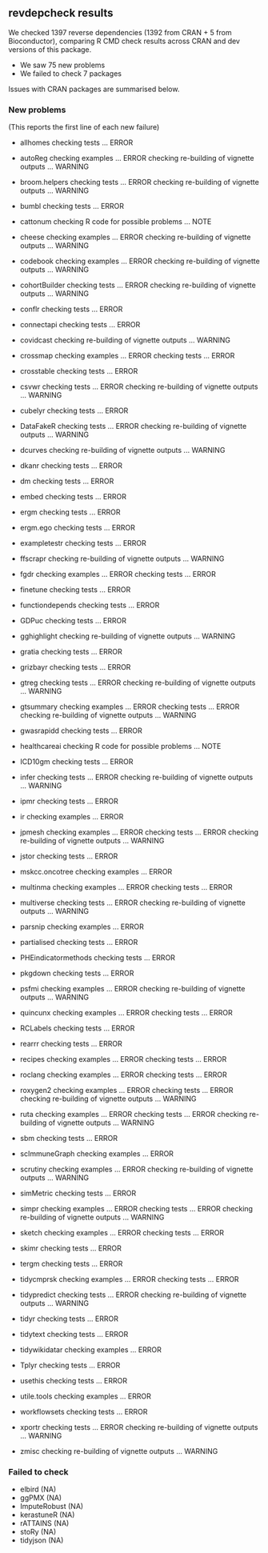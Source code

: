 ## revdepcheck results

We checked 1397 reverse dependencies (1392 from CRAN + 5 from Bioconductor), comparing R CMD check results across CRAN and dev versions of this package.

 * We saw 75 new problems
 * We failed to check 7 packages

Issues with CRAN packages are summarised below.

### New problems
(This reports the first line of each new failure)

* allhomes
  checking tests ... ERROR

* autoReg
  checking examples ... ERROR
  checking re-building of vignette outputs ... WARNING

* broom.helpers
  checking tests ... ERROR
  checking re-building of vignette outputs ... WARNING

* bumbl
  checking tests ... ERROR

* cattonum
  checking R code for possible problems ... NOTE

* cheese
  checking examples ... ERROR
  checking re-building of vignette outputs ... WARNING

* codebook
  checking examples ... ERROR
  checking re-building of vignette outputs ... WARNING

* cohortBuilder
  checking tests ... ERROR
  checking re-building of vignette outputs ... WARNING

* conflr
  checking tests ... ERROR

* connectapi
  checking tests ... ERROR

* covidcast
  checking re-building of vignette outputs ... WARNING

* crossmap
  checking examples ... ERROR
  checking tests ... ERROR

* crosstable
  checking tests ... ERROR

* csvwr
  checking tests ... ERROR
  checking re-building of vignette outputs ... WARNING

* cubelyr
  checking tests ... ERROR

* DataFakeR
  checking tests ... ERROR
  checking re-building of vignette outputs ... WARNING

* dcurves
  checking re-building of vignette outputs ... WARNING

* dkanr
  checking tests ... ERROR

* dm
  checking tests ... ERROR

* embed
  checking tests ... ERROR

* ergm
  checking tests ... ERROR

* ergm.ego
  checking tests ... ERROR

* exampletestr
  checking tests ... ERROR

* ffscrapr
  checking re-building of vignette outputs ... WARNING

* fgdr
  checking examples ... ERROR
  checking tests ... ERROR

* finetune
  checking tests ... ERROR

* functiondepends
  checking tests ... ERROR

* GDPuc
  checking tests ... ERROR

* gghighlight
  checking re-building of vignette outputs ... WARNING

* gratia
  checking tests ... ERROR

* grizbayr
  checking tests ... ERROR

* gtreg
  checking tests ... ERROR
  checking re-building of vignette outputs ... WARNING

* gtsummary
  checking examples ... ERROR
  checking tests ... ERROR
  checking re-building of vignette outputs ... WARNING

* gwasrapidd
  checking tests ... ERROR

* healthcareai
  checking R code for possible problems ... NOTE

* ICD10gm
  checking tests ... ERROR

* infer
  checking tests ... ERROR
  checking re-building of vignette outputs ... WARNING

* ipmr
  checking tests ... ERROR

* ir
  checking examples ... ERROR

* jpmesh
  checking examples ... ERROR
  checking tests ... ERROR
  checking re-building of vignette outputs ... WARNING

* jstor
  checking tests ... ERROR

* mskcc.oncotree
  checking examples ... ERROR

* multinma
  checking examples ... ERROR
  checking tests ... ERROR

* multiverse
  checking tests ... ERROR
  checking re-building of vignette outputs ... WARNING

* parsnip
  checking examples ... ERROR

* partialised
  checking tests ... ERROR

* PHEindicatormethods
  checking tests ... ERROR

* pkgdown
  checking tests ... ERROR

* psfmi
  checking examples ... ERROR
  checking re-building of vignette outputs ... WARNING

* quincunx
  checking examples ... ERROR
  checking tests ... ERROR

* RCLabels
  checking tests ... ERROR

* rearrr
  checking tests ... ERROR

* recipes
  checking examples ... ERROR
  checking tests ... ERROR

* roclang
  checking examples ... ERROR
  checking tests ... ERROR

* roxygen2
  checking examples ... ERROR
  checking tests ... ERROR
  checking re-building of vignette outputs ... WARNING

* ruta
  checking examples ... ERROR
  checking tests ... ERROR
  checking re-building of vignette outputs ... WARNING

* sbm
  checking tests ... ERROR

* scImmuneGraph
  checking examples ... ERROR

* scrutiny
  checking examples ... ERROR
  checking re-building of vignette outputs ... WARNING

* simMetric
  checking tests ... ERROR

* simpr
  checking examples ... ERROR
  checking tests ... ERROR
  checking re-building of vignette outputs ... WARNING

* sketch
  checking examples ... ERROR
  checking tests ... ERROR

* skimr
  checking tests ... ERROR

* tergm
  checking tests ... ERROR

* tidycmprsk
  checking examples ... ERROR
  checking tests ... ERROR

* tidypredict
  checking tests ... ERROR
  checking re-building of vignette outputs ... WARNING

* tidyr
  checking tests ... ERROR

* tidytext
  checking tests ... ERROR

* tidywikidatar
  checking examples ... ERROR

* Tplyr
  checking tests ... ERROR

* usethis
  checking tests ... ERROR

* utile.tools
  checking examples ... ERROR

* workflowsets
  checking tests ... ERROR

* xportr
  checking tests ... ERROR
  checking re-building of vignette outputs ... WARNING

* zmisc
  checking re-building of vignette outputs ... WARNING

### Failed to check

* elbird       (NA)
* ggPMX        (NA)
* ImputeRobust (NA)
* kerastuneR   (NA)
* rATTAINS     (NA)
* stoRy        (NA)
* tidyjson     (NA)
